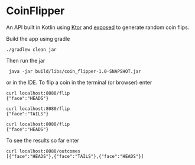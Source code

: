 # CoinFlipper
An API built in Kotlin using [Ktor](http://ktor.io) and [exposed](https://github.com/JetBrains/Exposed) to generate random coin flips.

Build the app using gradle 
```
./gradlew clean jar
```

Then run the jar
```
 java -jar build/libs/coin_flipper-1.0-SNAPSHOT.jar 
```

or in the IDE. To flip a coin in the terminal (or browser) enter 

```
curl localhost:8080/flip
{"face":"HEADS"}

curl localhost:8080/flip
{"face":"TAILS"}

curl localhost:8080/flip
{"face":"HEADS"}
```
To see the results so far enter
```
curl localhost:8080/outcomes
[{"face":"HEADS"},{"face":"TAILS"},{"face":"HEADS"}]
```

